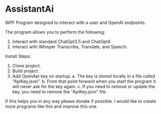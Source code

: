 # AssistantAi
WPF Program designed to interact with a user and OpenAI endpoints.  

The program allows you to perform the following:
1. Interact with standard ChatGpt3.5 and ChatGpt4
2. Interact with Whisper Transcribe, Translate, and Speech.

Install Steps:
1. Clone project.
2. Build project.
3. Add OpenApi key on startup.
  a. The key is stored locally in a file called "ApiKey.json".
  b. From that point forward when you start the program it will never ask for the key again.
  c. If you need to remove or update the key, you need to remove the "ApiKey.json" file.

If this helps you in any way please donate if possible.  I would like to create more programs like this and improve this one.
